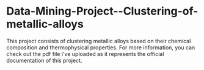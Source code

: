 # Data-Mining-Project--Clustering-of-metallic-alloys

This project consists of clustering metallic alloys based on their chemical composition and thermophysical properties.
For more information, you can check out the pdf file i've uploaded as it represents the official documentation of this project.
